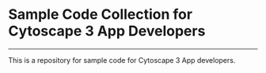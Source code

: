 # Sample Code Collection for Cytoscape 3 App Developers
---------------

This is a repository for sample code for Cytoscape 3 App developers.


